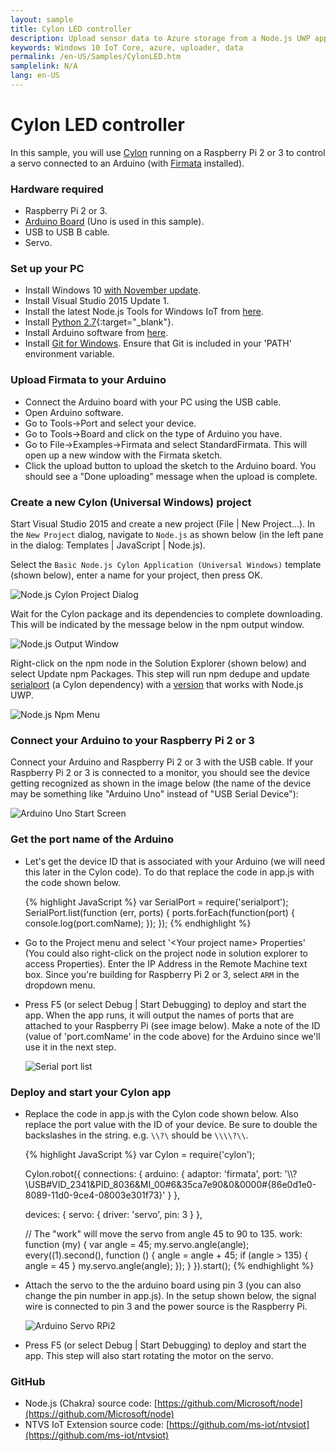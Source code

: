 ```yaml
---
layout: sample
title: Cylon LED controller
description: Upload sensor data to Azure storage from a Node.js UWP app
keywords: Windows 10 IoT Core, azure, uploader, data
permalink: /en-US/Samples/CylonLED.htm
samplelink: N/A
lang: en-US
---
```


# Cylon LED controller

In this sample, you will use [Cylon](https://www.npmjs.com/package/cylon) running on a Raspberry Pi 2 or 3 to control a servo connected to an Arduino (with [Firmata](https://www.npmjs.com/package/firmata) installed).


### Hardware required
* Raspberry Pi 2 or 3.
* [Arduino Board](https://www.arduino.cc/en/main/products) (Uno is used in this sample).
* USB to USB B cable.
* Servo.


### Set up your PC
* Install Windows 10 [with November update](http://windows.microsoft.com/en-us/windows-10/windows-update-faq).
* Install Visual Studio 2015 Update 1.
* Install the latest Node.js Tools for Windows IoT from [here](http://aka.ms/ntvsiotlatest).
* Install [Python 2.7](https://www.python.org/downloads/){:target="_blank"}.
* Install Arduino software from [here](https://www.arduino.cc/en/Main/Software).
* Install [Git for Windows](http://git-scm.com/download/win). Ensure that Git is included in your 'PATH' environment variable.


### Upload Firmata to your Arduino
* Connect the Arduino board with your PC using the USB cable.
* Open Arduino software.
* Go to Tools->Port and select your device.
* Go to Tools->Board and click on the type of Arduino you have.
* Go to File->Examples->Firmata and select StandardFirmata. This will open up a new window with the Firmata sketch.
* Click the upload button to upload the sketch to the Arduino board. You should see a "Done uploading" message when the upload is complete.


### Create a new Cylon (Universal Windows) project
Start Visual Studio 2015 and create a new project (File \| New Project...). In the `New Project` dialog, navigate to `Node.js` as shown below (in the left pane in the dialog: Templates \| JavaScript \| Node.js).

Select the `Basic Node.js Cylon Application (Universal Windows)` template (shown below), enter a name for your project, then press OK.

![Node.js Cylon Project Dialog]({{site.baseurl}}/Resources/images/Nodejs/nodejswucylon-newprojectdialog.png)

Wait for the Cylon package and its dependencies to complete downloading. This will be indicated by the message below in the npm output window.

![Node.js Output Window]({{site.baseurl}}/Resources/images/Nodejs/npm-output-window.png)

Right-click on the npm node in the Solution Explorer (shown below) and select Update npm Packages.
This step will run npm dedupe and update [serialport](https://www.npmjs.com/package/serialport) (a Cylon dependency) with a [version](https://github.com/ms-iot/node-serialport/tree/uwp) that works with Node.js UWP.

![Node.js Npm Menu]({{site.baseurl}}/Resources/images/Nodejs/npm-update-menu.png)


### Connect your Arduino to your Raspberry Pi 2 or 3
Connect your Arduino and Raspberry Pi 2 or 3 with the USB cable. If your Raspberry Pi 2 or 3 is connected to a monitor, 
you should see the device getting recognized as shown in the image below (the name of the device may be something like "Arduino Uno" instead of "USB Serial Device"):

![Arduino Uno Start Screen]({{site.baseurl}}/Resources/images/Nodejs/arduino-uno-startscreen.png)


### Get the port name of the Arduino
* Let's get the device ID that is associated with your Arduino (we will need this later in the Cylon code). To do that replace the code in app.js with the code shown below.

<UL>
{% highlight JavaScript %}
var SerialPort = require('serialport');
SerialPort.list(function (err, ports) {
  ports.forEach(function(port) {
    console.log(port.comName);
  });
});
{% endhighlight %}
</UL>

* Go to the Project menu and select '&lt;Your project name&gt; Properties' (You could also right-click on the project node in solution explorer to access Properties). 
  Enter the IP Address in the Remote Machine text box. Since you're building for Raspberry Pi 2 or 3, select `ARM` in the dropdown menu.

* Press F5 (or select Debug \| Start Debugging) to deploy and start the app. When the app runs, it will output the names of ports that are attached to your
  Raspberry Pi (see image below). Make a note of the ID (value of 'port.comName' in the code above) for the Arduino since we'll use it in the next step.
  
  ![Serial port list]({{site.baseurl}}/Resources/images/Nodejs/nodejs-serialportlist.png)

### Deploy and start your Cylon app
* Replace the code in app.js with the Cylon code shown below. Also replace the port value with the ID of your device. 
  Be sure to double the backslashes in the string. e.g. `\\?\` should be `\\\\?\\`.
  
<UL>
{% highlight JavaScript %}
var Cylon = require('cylon');

Cylon.robot({
  connections: {
    arduino: { 
	  adaptor: 'firmata', 
	  port: '\\\\?\\USB#VID_2341&PID_8036&MI_00#6&35ca7e90&0&0000#{86e0d1e0-8089-11d0-9ce4-08003e301f73}' 
	}
  },

  devices: {
    servo: { driver: 'servo', pin: 3 }
  },

  // The "work" will move the servo from angle 45 to 90 to 135.
  work: function (my) {
    var angle = 45;
    my.servo.angle(angle);
    every((1).second(), function () {
      angle = angle + 45;
      if (angle > 135) {
        angle = 45
      }
      my.servo.angle(angle);
    });
  }
}).start();
{% endhighlight %}
</UL>

* Attach the servo to the the arduino board using pin 3 (you can also change the pin number in app.js). In the setup shown below, 
  the signal wire is connected to pin 3 and the power source is the Raspberry Pi.

  ![Arduino Servo RPi2]({{site.baseurl}}/Resources/images/Nodejs/arduino-servo-rpi2.png)

* Press F5 (or select Debug \| Start Debugging) to deploy and start the app. This step will also start rotating the motor on the servo.


### GitHub
* Node.js (Chakra) source code: [https://github.com/Microsoft/node](https://github.com/Microsoft/node)
* NTVS IoT Extension source code: [https://github.com/ms-iot/ntvsiot](https://github.com/ms-iot/ntvsiot)
